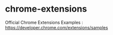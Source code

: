 # chrome-extensions
Official Chrome Extensions Examples : https://developer.chrome.com/extensions/samples
